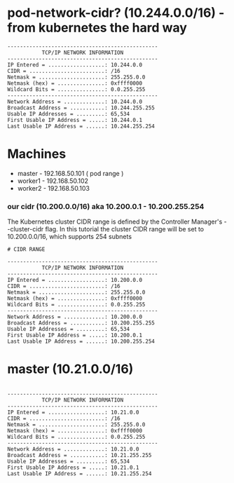 # pod-network-cidr? (10.244.0.0/16) - from kubernetes the hard way

```
------------------------------------------------
           TCP/IP NETWORK INFORMATION
------------------------------------------------
IP Entered = ..................: 10.244.0.0
CIDR = ........................: /16
Netmask = .....................: 255.255.0.0
Netmask (hex) = ...............: 0xffff0000
Wildcard Bits = ...............: 0.0.255.255
------------------------------------------------
Network Address = .............: 10.244.0.0
Broadcast Address = ...........: 10.244.255.255
Usable IP Addresses = .........: 65,534
First Usable IP Address = .....: 10.244.0.1
Last Usable IP Address = ......: 10.244.255.254
```



# Machines

* master - 192.168.50.101 ( pod range )
* worker1 - 192.168.50.102
* worker2 - 192.168.50.103

### our cidr (10.200.0.0/16) aka 10.200.0.1 - 10.200.255.254

The Kubernetes cluster CIDR range is defined by the Controller Manager's --cluster-cidr flag. In this tutorial the cluster CIDR range will be set to 10.200.0.0/16, which supports 254 subnets

```
# CIDR RANGE

------------------------------------------------
           TCP/IP NETWORK INFORMATION
------------------------------------------------
IP Entered = ..................: 10.200.0.0
CIDR = ........................: /16
Netmask = .....................: 255.255.0.0
Netmask (hex) = ...............: 0xffff0000
Wildcard Bits = ...............: 0.0.255.255
------------------------------------------------
Network Address = .............: 10.200.0.0
Broadcast Address = ...........: 10.200.255.255
Usable IP Addresses = .........: 65,534
First Usable IP Address = .....: 10.200.0.1
Last Usable IP Address = ......: 10.200.255.254
```

# master (10.21.0.0/16)

```

------------------------------------------------
           TCP/IP NETWORK INFORMATION
------------------------------------------------
IP Entered = ..................: 10.21.0.0
CIDR = ........................: /16
Netmask = .....................: 255.255.0.0
Netmask (hex) = ...............: 0xffff0000
Wildcard Bits = ...............: 0.0.255.255
------------------------------------------------
Network Address = .............: 10.21.0.0
Broadcast Address = ...........: 10.21.255.255
Usable IP Addresses = .........: 65,534
First Usable IP Address = .....: 10.21.0.1
Last Usable IP Address = ......: 10.21.255.254
```
